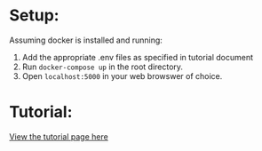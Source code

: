 # Setup:

Assuming docker is installed and running:

1. Add the appropriate .env files as specified in tutorial document
2. Run `docker-compose up` in the root directory.
3. Open `localhost:5000` in your web browswer of choice.


# Tutorial:

[View the tutorial page here](https://htmlpreview.github.io/?https://github.com/unsw-cse-comp99-3900-24t1/capstone-project-3900h18astarguardians/blob/tutorial/tutorial.html)
